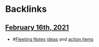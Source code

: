 
# Backlinks
## [February 16th, 2021](<February 16th, 2021.md>)
- #[Fleeting Notes](<Fleeting Notes.md>) [ideas](<ideas.md>) and [action items](<action items.md>)

